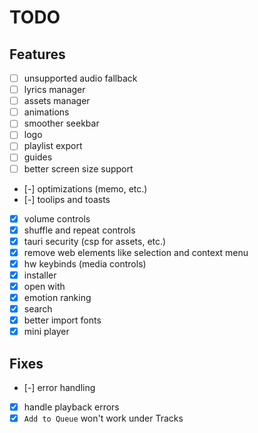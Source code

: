 # TODO

## Features

- [ ] unsupported audio fallback
- [ ] lyrics manager
- [ ] assets manager
- [ ] animations
- [ ] smoother seekbar
- [ ] logo
- [ ] playlist export
- [ ] guides
- [ ] better screen size support
- [-] optimizations (memo, etc.)
- [-] toolips and toasts
- [x] volume controls
- [x] shuffle and repeat controls
- [x] tauri security (csp for assets, etc.)
- [x] remove web elements like selection and context menu
- [x] hw keybinds (media controls)
- [x] installer
- [x] open with
- [x] emotion ranking
- [x] search
- [x] better import fonts
- [x] mini player

## Fixes

- [-] error handling
- [x] handle playback errors
- [x] `Add to Queue` won't work under Tracks
